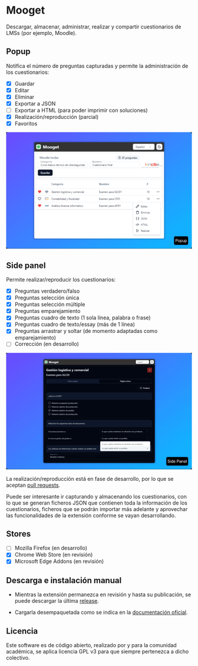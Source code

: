 # Mooget
Descargar, almacenar, administrar, realizar y compartir cuestionarios de LMSs (por ejemplo, Moodle).

## Popup
Notifica el número de preguntas capturadas y permite la administración de los cuestionarios:
- [x] Guardar
- [x] Editar
- [x] Eliminar
- [x] Exportar a JSON
- [ ] Exportar a HTML (para poder imprimir con soluciones)
- [x] Realización/reproducción (parcial)
- [x] Favoritos

![Popup](https://raw.githubusercontent.com/verteramo/mooget/main/src/assets/popup-640.png?token=GHSAT0AAAAAACSUADXTC3T3XWY53B3I5WOUZW67W4Q)

## Side panel
Permite realizar/reproducir los cuestionarios:
- [x] Preguntas verdadero/falso
- [x] Preguntas selección única
- [x] Preguntas selección múltiple
- [x] Preguntas emparejamiento
- [x] Preguntas cuadro de texto (1 sola línea, palabra o frase)
- [x] Preguntas cuadro de texto/essay (más de 1 línea)
- [x] Preguntas arrastrar y soltar (de momento adaptadas como emparejamiento)
- [ ] Corrección (en desarrollo)

![Side panel](https://raw.githubusercontent.com/verteramo/mooget/main/src/assets/side-panel-640.png?token=GHSAT0AAAAAACSUADXTUP33YVVKB4BLUAXUZW67XGQ)

La realización/reproducción está en fase de desarrollo, por lo que se aceptan [pull requests](https://github.com/verteramo/mooget/pulls).

Puede ser interesante ir capturando y almacenando los cuestionarios, con lo que se generan ficheros JSON que contienen toda la información de los cuestionarios, ficheros que se podrán importar más adelante y aprovechar las funcionalidades de la extensión conforme se vayan desarrollando.

## Stores
- [ ] Mozilla Firefox (en desarrollo)
- [x] Chrome Web Store (en revisión)
- [x] Microsoft Edge Addons (en revisión)

## Descarga e instalación manual
- Mientras la extensión permanezca en revisión y hasta su publicación, se puede descargar la última [release](https://github.com/verteramo/mooget/releases).

- Cargarla desempaquetada como se indica en la [documentación oficial](https://developer.chrome.com/docs/extensions/get-started/tutorial/hello-world?hl=es-419#load-unpacked).

## Licencia
Este software es de código abierto, realizado por y para la comunidad académica, se aplica licencia GPL v3 para que siempre pertenezca a dicho colectivo.
